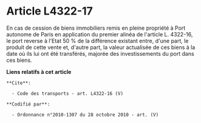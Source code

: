 # Article L4322-17

En cas de cession de biens immobiliers remis en pleine propriété à Port autonome de Paris en application du premier alinéa de
l'article L. 4322-16, le port reverse à l'Etat 50 % de la différence existant entre, d'une part, le produit de cette vente
et, d'autre part, la valeur actualisée de ces biens à la date où ils lui ont été transférés, majorée des investissements du
port dans ces biens.

**Liens relatifs à cet article**

	**Cite**:

	  - Code des transports - art. L4322-16 (V)

	**Codifié par**:

	  - Ordonnance n°2010-1307 du 28 octobre 2010 - art. (V)
